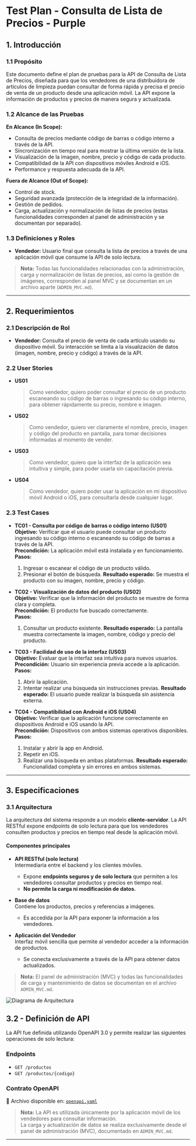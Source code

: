 # Test Plan - Consulta de Lista de Precios - Purple

## 1. Introducción

### 1.1 Propósito

Este documento define el plan de pruebas para la API de Consulta de Lista de Precios, diseñada para que los vendedores de una distribuidora de artículos de limpieza puedan consultar de forma rápida y precisa el precio de venta de un producto desde una aplicación móvil. La API expone la información de productos y precios de manera segura y actualizada.

### 1.2 Alcance de las Pruebas

**En Alcance (In Scope):**
- Consulta de precios mediante código de barras o código interno a través de la API.
- Sincronización en tiempo real para mostrar la última versión de la lista.
- Visualización de la imagen, nombre, precio y código de cada producto.
- Compatibilidad de la API con dispositivos móviles Android e iOS.
- Performance y respuesta adecuada de la API.

**Fuera de Alcance (Out of Scope):**
- Control de stock.
- Seguridad avanzada (protección de la integridad de la información).
- Gestión de pedidos.
- Carga, actualización y normalización de listas de precios (estas funcionalidades corresponden al panel de administración y se documentan por separado).

### 1.3 Definiciones y Roles

- **Vendedor:**  Usuario final que consulta la lista de precios a través de una aplicación móvil que consume la API de solo lectura.

> **Nota:**
> Todas las funcionalidades relacionadas con la administración, carga y normalización de listas de precios, así como la gestión de imágenes, corresponden al panel MVC y se documentan en un archivo aparte (`ADMIN_MVC.md`).

---

## 2. Requerimientos

### 2.1 Descripción de Rol

- **Vendedor:**  Consulta el precio de venta de cada artículo usando su dispositivo móvil. Su interacción se limita a la visualización de datos (imagen, nombre, precio y código) a través de la API.

### 2.2 User Stories

- **US01**
  > Como vendedor, quiero poder consultar el precio de un producto escaneando su código de barras o ingresando su código interno, para obtener rápidamente su precio, nombre e imagen.

- **US02**
  > Como vendedor, quiero ver claramente el nombre, precio, imagen y código del producto en pantalla, para tomar decisiones informadas al momento de vender.

- **US03**
  > Como vendedor, quiero que la interfaz de la aplicación sea intuitiva y simple, para poder usarla sin capacitación previa.

- **US04**
  > Como vendedor, quiero poder usar la aplicación en mi dispositivo móvil Android o iOS, para consultarla desde cualquier lugar.

### 2.3 Test Cases

- **TC01 - Consulta por código de barras o código interno (US01)**  
  **Objetivo:** Verificar que el usuario puede consultar un producto ingresando su código interno o escaneando su código de barras a través de la API.  
  **Precondición:** La aplicación móvil está instalada y en funcionamiento.  
  **Pasos:**
  1. Ingresar o escanear el código de un producto válido.
  2. Presionar el botón de búsqueda.
  **Resultado esperado:** Se muestra el producto con su imagen, nombre, precio y código.

- **TC02 - Visualización de datos del producto (US02)**  
  **Objetivo:** Verificar que la información del producto se muestre de forma clara y completa.  
  **Precondición:** El producto fue buscado correctamente.  
  **Pasos:**
  1. Consultar un producto existente.
  **Resultado esperado:** La pantalla muestra correctamente la imagen, nombre, código y precio del producto.

- **TC03 - Facilidad de uso de la interfaz (US03)**  
  **Objetivo:** Evaluar que la interfaz sea intuitiva para nuevos usuarios.  
  **Precondición:** Usuario sin experiencia previa accede a la aplicación.  
  **Pasos:**
  1. Abrir la aplicación.
  2. Intentar realizar una búsqueda sin instrucciones previas.
  **Resultado esperado:** El usuario puede realizar la búsqueda sin asistencia externa.

- **TC04 - Compatibilidad con Android e iOS (US04)**  
  **Objetivo:** Verificar que la aplicación funcione correctamente en dispositivos Android e iOS usando la API.  
  **Precondición:** Dispositivos con ambos sistemas operativos disponibles.  
  **Pasos:**
  1. Instalar y abrir la app en Android.
  2. Repetir en iOS.
  3. Realizar una búsqueda en ambas plataformas.
  **Resultado esperado:** Funcionalidad completa y sin errores en ambos sistemas.

---

## 3. Especificaciones

### 3.1 Arquitectura

La arquitectura del sistema responde a un modelo **cliente-servidor**. La API RESTful expone endpoints de solo lectura para que los vendedores consulten productos y precios en tiempo real desde la aplicación móvil.

#### Componentes principales

- **API RESTful (solo lectura)**  
  Intermediaria entre el backend y los clientes móviles.  
  - Expone **endpoints seguros y de solo lectura** que permiten a los vendedores consultar productos y precios en tiempo real.
  - **No permite la carga ni modificación de datos.**

- **Base de datos**  
  Contiene los productos, precios y referencias a imágenes.  
  - Es accedida por la API para exponer la información a los vendedores.

- **Aplicación del Vendedor**  
  Interfaz móvil sencilla que permite al vendedor acceder a la información de productos.  
  - Se conecta exclusivamente a través de la API para obtener datos actualizados.

> **Nota:**
> El panel de administración (MVC) y todas las funcionalidades de carga y mantenimiento de datos se documentan en el archivo `ADMIN_MVC.md`.

![Diagrama de Arquitectura](https://lucid.app/publicSegments/view/edc0d672-c7c9-4298-bd47-8efb37299654/image.png)

## 3.2 - Definición de API

La API fue definida utilizando OpenAPI 3.0 y permite realizar las siguientes operaciones de solo lectura:

### Endpoints

- `GET /productos`  
- `GET /productos/{codigo}`  

### Contrato OpenAPI

📄 Archivo disponible en: [`openapi.yaml`](openapi.yaml)

> **Nota:** La API es utilizada únicamente por la aplicación móvil de los vendedores para consultar información.  
> La carga y actualización de datos se realiza exclusivamente desde el panel de administración (MVC), documentado en `ADMIN_MVC.md`.

---